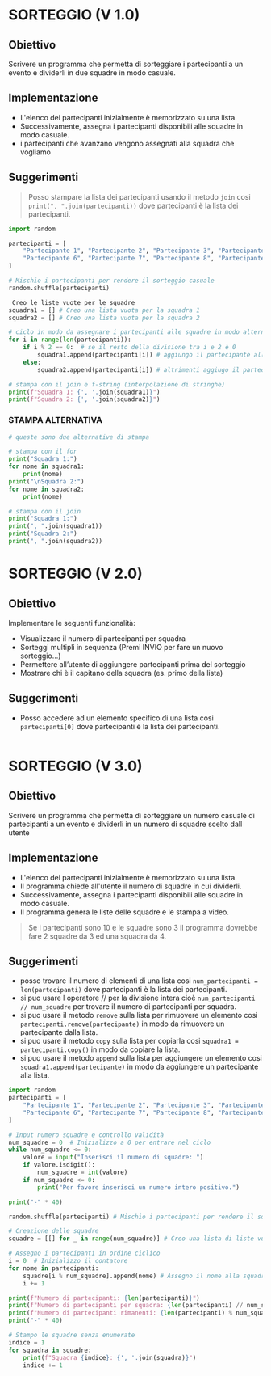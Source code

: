 # SORTEGGIO (V 1.0)
## Obiettivo
Scrivere un programma che permetta di sorteggiare i partecipanti a un evento e dividerli in due squadre in modo casuale.

## Implementazione
- L'elenco dei partecipanti inizialmente è memorizzato su una lista.
- Successivamente, assegna i partecipanti disponibili alle squadre in modo casuale.
- i  partecipanti che avanzano vengono assegnati alla squadra che vogliamo

## Suggerimenti
> Posso stampare la lista dei partecipanti usando il metodo `join` cosi `print(", ".join(partecipanti))` dove partecipanti è la lista dei partecipanti.

```python
import random

partecipanti = [
    "Partecipante 1", "Partecipante 2", "Partecipante 3", "Partecipante 4", "Partecipante 5",
    "Partecipante 6", "Partecipante 7", "Partecipante 8", "Partecipante 9", "Partecipante 10", "Partecipante 11"
]

# Mischio i partecipanti per rendere il sorteggio casuale
random.shuffle(partecipanti)

 Creo le liste vuote per le squadre
squadra1 = [] # Creo una lista vuota per la squadra 1
squadra2 = [] # Creo una lista vuota per la squadra 2

# ciclo in modo da assegnare i partecipanti alle squadre in modo alternato
for i in range(len(partecipanti)):
    if i % 2 == 0:  # se il resto della divisione tra i e 2 è 0
        squadra1.append(partecipanti[i]) # aggiungo il partecipante alla squadra 1
    else:
        squadra2.append(partecipanti[i]) # altrimenti aggiugo il partecipante alla squadra 2

# stampa con il join e f-string (interpolazione di stringhe)
print(f"Squadra 1: {', '.join(squadra1)}")
print(f"Squadra 2: {', '.join(squadra2)}")
```

### STAMPA ALTERNATIVA
```python
# queste sono due alternative di stampa

# stampa con il for
print("Squadra 1:")
for nome in squadra1:
    print(nome)
print("\nSquadra 2:")
for nome in squadra2:
    print(nome)

# stampa con il join
print("Squadra 1:")
print(", ".join(squadra1))
print("Squadra 2:")
print(", ".join(squadra2))
```
# SORTEGGIO (V 2.0)
## Obiettivo
Implementare le seguenti funzionalità:
- Visualizzare il numero di partecipanti per squadra
- Sorteggi multipli in sequenza (Premi INVIO per fare un nuovo sorteggio...)
- Permettere all’utente di aggiungere partecipanti prima del sorteggio
- Mostrare chi è il capitano della squadra (es. primo della lista)

## Suggerimenti
- Posso accedere ad un elemento specifico di una lista cosi `partecipanti[0]` dove partecipanti è la lista dei partecipanti.

```python

```

# SORTEGGIO (V 3.0)
## Obiettivo
Scrivere un programma che permetta di sorteggiare un numero casuale di partecipanti a un evento e dividerli in un numero di squadre scelto dall utente

## Implementazione
- L'elenco dei partecipanti inizialmente è memorizzato su una lista.
- Il programma chiede all'utente il numero di squadre in cui dividerli.
- Successivamente, assegna i partecipanti disponibili alle squadre in modo casuale.
- Il programma genera le liste delle squadre e le stampa a video.
> Se i partecipanti sono 10 e le squadre sono 3 il programma dovrebbe fare 2 squadre da 3 ed una squadra da 4.

## Suggerimenti
- posso trovare il numero di elementi di una lista cosi `num_partecipanti = len(partecipanti)` dove partecipanti è la lista dei partecipanti.
- si puo usare l operatore // per la divisione intera cioè `num_partecipanti // num_squadre` per trovare il numero di partecipanti per squadra.
- si puo usare il metodo `remove` sulla lista per rimuovere un elemento cosi `partecipanti.remove(partecipante)` in modo da rimuovere un partecipante dalla lista.
- si puo usare il metodo `copy` sulla lista per copiarla cosi `squadra1 = partecipanti.copy()` in modo da copiare la lista.
- si puo usare il metodo `append` sulla lista per aggiungere un elemento cosi `squadra1.append(partecipante)` in modo da aggiungere un partecipante alla lista.

```python
import random
partecipanti = [
    "Partecipante 1", "Partecipante 2", "Partecipante 3", "Partecipante 4", "Partecipante 5",
    "Partecipante 6", "Partecipante 7", "Partecipante 8", "Partecipante 9"
]

# Input numero squadre e controllo validità
num_squadre = 0  # Inizializzo a 0 per entrare nel ciclo
while num_squadre <= 0:
    valore = input("Inserisci il numero di squadre: ")
    if valore.isdigit():
        num_squadre = int(valore)
    if num_squadre <= 0:
        print("Per favore inserisci un numero intero positivo.")

print("-" * 40)

random.shuffle(partecipanti) # Mischio i partecipanti per rendere il sorteggio casuale

# Creazione delle squadre
squadre = [[] for _ in range(num_squadre)] # Creo una lista di liste vuote _ indica che non mi interessa il valore di iterazione (che sarebbe il numero di squadra)

# Assegno i partecipanti in ordine ciclico
i = 0  # Inizializzo il contatore
for nome in partecipanti:
    squadre[i % num_squadre].append(nome) # Assegno il nome alla squadra i % num_squadre cioè il resto della divisione tra i e num_squadre
    i += 1

print(f"Numero di partecipanti: {len(partecipanti)}")
print(f"Numero di partecipanti per squadra: {len(partecipanti) // num_squadre}")
print(f"Numero di partecipanti rimanenti: {len(partecipanti) % num_squadre}")
print("-" * 40)

# Stampo le squadre senza enumerate
indice = 1
for squadra in squadre:
    print(f"Squadra {indice}: {', '.join(squadra)}")
    indice += 1
```
